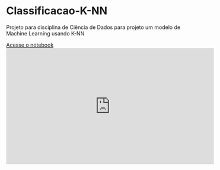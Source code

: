 # Classificacao-K-NN
<p>Projeto para disciplina de Ciência de Dados para projeto um modelo de Machine Learning usando K-NN</p>
<a href="https://github.com/Frankson18/Classificacao-K-NN/blob/main/machine_learning(KNN).ipynb">Acesse o notebook</a>
<iframe width="560" height="315" src="https://www.youtube.com/embed/TqWQFHRUzb8" title="YouTube video player" frameborder="0" allow="accelerometer; autoplay; clipboard-write; encrypted-media; gyroscope; picture-in-picture" allowfullscreen></iframe>
